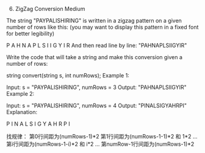 6. ZigZag Conversion
Medium

The string "PAYPALISHIRING" is written in a zigzag pattern on a given number of rows like this: (you may want to display this pattern in a fixed font for better legibility)

P   A   H   N
A P L S I I G
Y   I   R
And then read line by line: "PAHNAPLSIIGYIR"

Write the code that will take a string and make this conversion given a number of rows:

string convert(string s, int numRows);
Example 1:

Input: s = "PAYPALISHIRING", numRows = 3
Output: "PAHNAPLSIIGYIR"
Example 2:

Input: s = "PAYPALISHIRING", numRows = 4
Output: "PINALSIGYAHRPI"
Explanation:

P     I    N
A   L S  I G
Y A   H R
P     I



找规律：
第0行间距为(numRows-1)*2
第1行间距为(numRows-1-1)*2 和 1\*2
...
第i行间距为(numRows-1-i)*2 和 i\*2
...
第numRow-1行间距为(numRows-1)*2